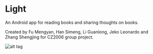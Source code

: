# Light
An Android app for reading books and sharing thoughts on books.  

Created by Fu Mengyan, Han Simeng, Li Guanlong, Jeko Leonardo and Zhang Shengjing for CZ2006 group project. 

![alt tag](https://github.com/ShirleyHan6/Light/blob/master/Screenshots/Login.png)
